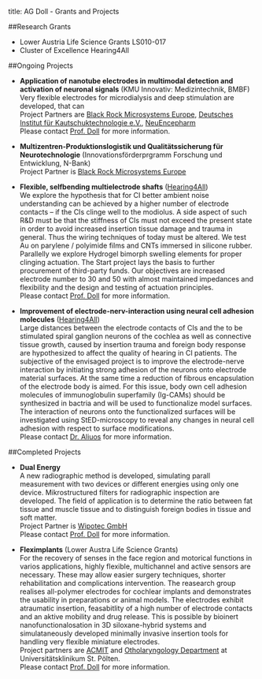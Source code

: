 title: AG Doll - Grants and Projects

##Research Grants

* Lower Austria Life Science Grants LS010-017
* Cluster of Excellence Hearing4All 


##Ongoing Projects

* **Application of nanotube electrodes in multimodal detection and activation of neuronal signals** (KMU Innovativ: Medizintechnik, BMBF)   
Very flexible electrodes for microdialysis and deep stimulation are developed, that can  
Project Partners are [Black Rock Microsystems Europe](http://www.blackrockmicro.com/index.aspx), [Deutsches Institut für Kautschuktechnologie e.V.](http://www.dikautschuk.de/), [NeuEncepharm](http://www.encepharm.de/index.htm)   
Please contact [Prof. Doll](/staff/) for more information.

* **Multizentren-Produktionslogistik und Qualitätssicherung für Neurotechnologie** (Innovationsförderprgramm Forschung und Entwicklung, N-Bank)   
Project Partner is [Black Rock Microsystems Europe](http://www.blackrockmicro.com/index.aspx)
 
* **Flexible, selfbending multielectrode shafts** ([Hearing4All](http://hearing4all.eu/EN/))   
We explore the hypothesis that for CI better ambient noise understanding can be achieved by a higher number of electrode contacts – if the CIs clinge well to the modiolus. A side aspect of such R&D must be that the stiffness of CIs must not exceed the present state in order to avoid increased insertion tissue damage and trauma in general. Thus the wiring techniques of today must be altered. We test Au on parylene / polyimide films and CNTs immersed in silicone rubber. Parallelly we explore Hydrogel bimorph swelling elements for proper clinging actuation. The Start project lays the basis to further procurement of third-party funds. Our objectives are increased electrode number to 30 and 50 with almost maintained impedances and flexibility and the design and testing of actuation principles.   
Please contact [Prof. Doll](/staff/) for more information.



* **Improvement of electrode-nerv-interaction using neural cell adhesion molecules** ([Hearing4All](http://hearing4all.eu/EN/))  
Large distances between the electrode contacts of CIs and the to be stimulated spiral ganglion neurons of the cochlea as well as connective tissue growth, caused by insertion trauma and foreign body response are hypothesized to affect the quality of hearing in CI patients. The subjective of the envisaged project is to improve the electrode-nerve interaction by initiating strong adhesion of the neurons onto electrode material surfaces. At the same time a reduction of fibrous encapsulation of the electrode body is aimed. For this issue, body own cell adhesion molecules of immunoglobulin superfamily (Ig-CAMs) should be synthesized in bactria and will be used to functionalize model surfaces. The interaction of neurons onto the functionalized surfaces will be investigated using StED-microscopy to reveal any changes in neural cell adhesion with respect to surface modifications.     
Please contact [Dr. Aliuos](/staff/) for more information.



##Completed Projects

* **Dual Energy**   
A new radiographic method is developed, simulating parall measurement with two devices or different energies using only one device. Mikrostructured filters for radiographic inspection are developed. The field of application is to determine the ratio between fat tissue and muscle tissue and to distinguish foreign bodies in tissue and soft matter.  
Project Partner is [Wipotec GmbH](http://www.wipotec.com/german)   
Please contact [Prof. Doll](/staff/) for more information.


* **Fleximplants** (Lower Austra Life Science Grants)  
For the recovery of senses in the face region and motorical functions in varios applications, highly flexible, multichannel and active sensors are necessary. These may allow easier surgery techniques, shorter rehabilitation and complications intervention. The reasearch group realises all-polymer electrodes for cochlear implants and demonstrates the usability in preparations or animal models. The electrodes exhibit atraumatic insertion, feasabitlity of a high number of electrode contacts and an aktive mobility and drug release. This is possible by bioinert nanofunctionalosation in 3D siloxane-hybrid systems and simulataneously developed minimally invasive insertion tools for handling very flexible miniature electrodes.   
Project partners are [ACMIT](http://www.acmit.at/) and [Otholaryngology Department](http://www.stpoelten.lknoe.at/abteilungen/hals-nasen-ohren-abteilung.html) at Universitätsklinikum St. Pölten.   
Please contact [Prof. Doll](/staff/) for more information.


